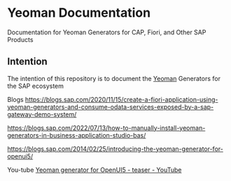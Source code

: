 # Yeoman Documentation
Documentation for Yeoman Generators for CAP, Fiori, and Other SAP Products

## Intention 
The intention of this repository is to document the [Yeoman](https://yeoman.io/generators/) Generators for the SAP ecosystem

Blogs
https://blogs.sap.com/2020/11/15/create-a-fiori-application-using-yeoman-generators-and-consume-odata-services-exposed-by-a-sap-gateway-demo-system/

https://blogs.sap.com/2022/07/13/how-to-manually-install-yeoman-generators-in-business-application-studio-bas/

https://blogs.sap.com/2014/02/25/introducing-the-yeoman-generator-for-openui5/

You-tube [Yeoman generator for OpenUI5 - teaser - YouTube](https://www.youtube.com/watch?v=B5D1aTbScnE)